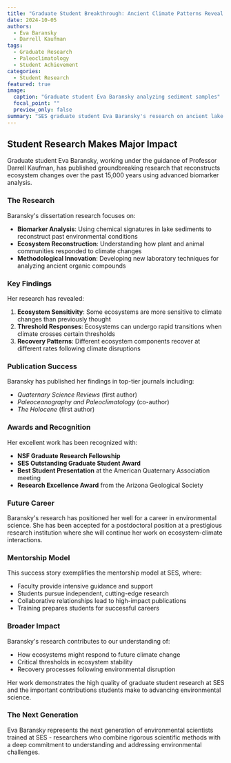 ```yaml
---
title: "Graduate Student Breakthrough: Ancient Climate Patterns Reveal Future Insights"
date: 2024-10-05
authors:
  - Eva Baransky
  - Darrell Kaufman
tags:
  - Graduate Research
  - Paleoclimatology
  - Student Achievement
categories:
  - Student Research
featured: true
image:
  caption: "Graduate student Eva Baransky analyzing sediment samples"
  focal_point: ""
  preview_only: false
summary: "SES graduate student Eva Baransky's research on ancient lake sediments is providing new insights into how ecosystems responded to past climate changes."
---
```


## Student Research Makes Major Impact

Graduate student Eva Baransky, working under the guidance of Professor Darrell Kaufman, has published groundbreaking research that reconstructs ecosystem changes over the past 15,000 years using advanced biomarker analysis.

### The Research

Baransky's dissertation research focuses on:
- **Biomarker Analysis**: Using chemical signatures in lake sediments to reconstruct past environmental conditions
- **Ecosystem Reconstruction**: Understanding how plant and animal communities responded to climate changes
- **Methodological Innovation**: Developing new laboratory techniques for analyzing ancient organic compounds

### Key Findings

Her research has revealed:

1. **Ecosystem Sensitivity**: Some ecosystems are more sensitive to climate changes than previously thought
2. **Threshold Responses**: Ecosystems can undergo rapid transitions when climate crosses certain thresholds
3. **Recovery Patterns**: Different ecosystem components recover at different rates following climate disruptions

### Publication Success

Baransky has published her findings in top-tier journals including:
- *Quaternary Science Reviews* (first author)
- *Paleoceanography and Paleoclimatology* (co-author)
- *The Holocene* (first author)

### Awards and Recognition

Her excellent work has been recognized with:
- **NSF Graduate Research Fellowship**
- **SES Outstanding Graduate Student Award**
- **Best Student Presentation** at the American Quaternary Association meeting
- **Research Excellence Award** from the Arizona Geological Society

### Future Career

Baransky's research has positioned her well for a career in environmental science. She has been accepted for a postdoctoral position at a prestigious research institution where she will continue her work on ecosystem-climate interactions.

### Mentorship Model

This success story exemplifies the mentorship model at SES, where:
- Faculty provide intensive guidance and support
- Students pursue independent, cutting-edge research
- Collaborative relationships lead to high-impact publications
- Training prepares students for successful careers

### Broader Impact

Baransky's research contributes to our understanding of:
- How ecosystems might respond to future climate change
- Critical thresholds in ecosystem stability
- Recovery processes following environmental disruption

Her work demonstrates the high quality of graduate student research at SES and the important contributions students make to advancing environmental science.

### The Next Generation

Eva Baransky represents the next generation of environmental scientists trained at SES - researchers who combine rigorous scientific methods with a deep commitment to understanding and addressing environmental challenges.